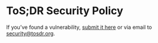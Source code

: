 # ToS;DR Security Policy

If you’ve found a vulnerability, [submit it here](https://security.tosdr.org) or via email to [security@tosdr.org](mailto:security@tosdr.org).